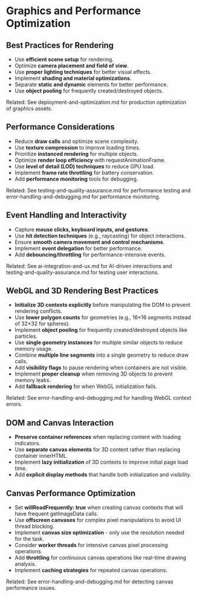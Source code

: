 # Graphics and Performance Optimization

## Best Practices for Rendering
- Use **efficient scene setup** for rendering.
- Optimize **camera placement and field of view**.
- Use **proper lighting techniques** for better visual effects.
- Implement **shading and material optimizations**.
- Separate **static and dynamic** elements for better performance.
- Use **object pooling** for frequently created/destroyed objects.

Related: See deployment-and-optimization.md for production optimization of graphics assets.

## Performance Considerations
- Reduce **draw calls** and optimize scene complexity.
- Use **texture compression** to improve loading times.
- Prioritize **instanced rendering** for multiple objects.
- Optimize **render loop efficiency** with requestAnimationFrame.
- Use **level of detail (LOD) techniques** to reduce GPU load.
- Implement **frame rate throttling** for battery conservation.
- Add **performance monitoring** tools for debugging.

Related: See testing-and-quality-assurance.md for performance testing and error-handling-and-debugging.md for performance monitoring.

## Event Handling and Interactivity
- Capture **mouse clicks, keyboard inputs, and gestures**.
- Use **hit detection techniques** (e.g., raycasting) for object interactions.
- Ensure **smooth camera movement and control mechanisms**.
- Implement **event delegation** for better performance.
- Add **debouncing/throttling** for performance-intensive events.

Related: See ai-integration-and-ux.md for AI-driven interactions and testing-and-quality-assurance.md for testing user interactions.

## WebGL and 3D Rendering Best Practices
- **Initialize 3D contexts explicitly** before manipulating the DOM to prevent rendering conflicts.
- Use **lower polygon counts** for geometries (e.g., 16×16 segments instead of 32×32 for spheres).
- Implement **object pooling** for frequently created/destroyed objects like particles.
- Use **single geometry instances** for multiple similar objects to reduce memory usage.
- Combine **multiple line segments** into a single geometry to reduce draw calls.
- Add **visibility flags** to pause rendering when containers are not visible.
- Implement **proper cleanup** when removing 3D objects to prevent memory leaks.
- Add **fallback rendering** for when WebGL initialization fails.

Related: See error-handling-and-debugging.md for handling WebGL context errors.

## DOM and Canvas Interaction
- **Preserve container references** when replacing content with loading indicators.
- Use **separate canvas elements** for 3D content rather than replacing container innerHTML.
- Implement **lazy initialization** of 3D contexts to improve initial page load time.
- Add **explicit display methods** that handle both initialization and visibility.

## Canvas Performance Optimization
- Set **willReadFrequently: true** when creating canvas contexts that will have frequent getImageData calls.
- Use **offscreen canvases** for complex pixel manipulations to avoid UI thread blocking.
- Implement **canvas size optimization** - only use the resolution needed for the task.
- Consider **worker threads** for intensive canvas pixel processing operations.
- Add **throttling** for continuous canvas operations like real-time drawing analysis.
- Implement **caching strategies** for repeated canvas operations.

Related: See error-handling-and-debugging.md for detecting canvas performance issues.

